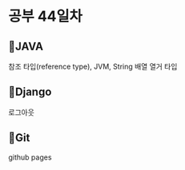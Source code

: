 <h1>공부 44일차</h1>

<h2>📌JAVA</h2>	
참조 타입(reference type), JVM, String
배열
열거 타입

<h2>📌Django</h2>
로그아웃


<h2>📌Git</h2>
github pages 